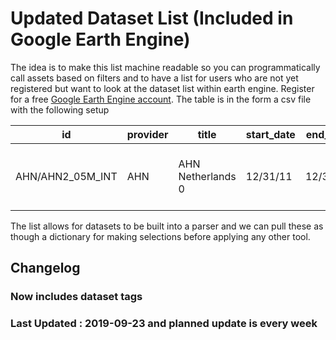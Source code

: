 # Updated Dataset List (Included in Google Earth Engine)
The idea is to make this list machine readable so you can programmatically call assets based on filters and to have a list for users who are not yet registered but want to look at the dataset list within earth engine. Register for a free [Google Earth Engine account](https://earthengine.google.com/signup/). The table is in the form a csv file with the following setup

| id | provider                                                                           | title                                                                                                                        | start_date | end_date | startyear | endyear | type            | tags |
|-------------------------------------------------|------------------------------------------------------------------------------------|------------------------------------------------------------------------------------------------------------------------------|------------|----------|-----------|---------|-----------------|-----------------------------------------------------|
| AHN/AHN2_05M_INT                                | AHN                                                                                | AHN Netherlands 0                                                                                                            | 12/31/11   | 12/31/11 | 2011      | 2011    | Image           |ahn, lidar, elevation, netherlands, dem, geophysical |


The list allows for datasets to be built into a parser and we can pull these as though a dictionary for making selections before applying any other tool.

## Changelog

### Now includes dataset tags

### Last Updated : 2019-09-23 and planned update is every week

